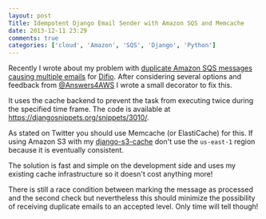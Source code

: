 ```yaml
---
layout: post
Title: Idempotent Django Email Sender with Amazon SQS and Memcache
date: 2013-12-11 23:29
comments: true
categories: ['cloud', 'Amazon', 'SQS', 'Django', 'Python']
---
```


Recently I wrote about my problem with
[duplicate Amazon SQS messages causing multiple emails](/blog/2013/12/06/duplicate-amazon-sqs-messages-cause-multiple-emails/)
for [Difio](http://www.dif.io). After considering several options and
feedback from 
[@Answers4AWS](https://twitter.com/atodorov_/status/409429840820199424)
I wrote a small decorator to fix this.

It uses the cache backend to prevent the task from executing twice
during the specified time frame. The code is available at
<https://djangosnippets.org/snippets/3010/>.

As stated on Twitter you should use Memcache (or ElastiCache) for this.
If using Amazon S3 with my
[django-s3-cache](https://github.com/atodorov/django-s3-cache) don't use the
`us-east-1` region because it is eventually consistent.

The solution is fast and simple on the development side and uses my existing
cache infrastructure so it doesn't cost anything more!

There is still a race condition between marking the message as processed
and the second check but nevertheless this should minimize the possibility of
receiving duplicate emails to an accepted level. Only time will tell though!
